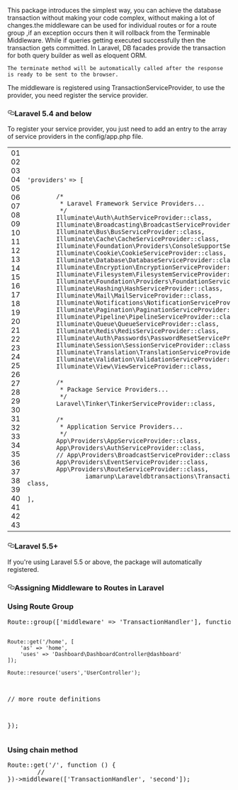 This package introduces the simplest way, you can achieve the database transaction without making your code complex, without making a lot of changes.the middleware can be used for individual routes or for a route group ,if an exception occurs then it will rollback from the Terminable Middleware. While if queries getting executed successfully then the transaction gets committed. In Laravel, DB facades provide the transaction for both query builder as well as eloquent ORM.

    The terminate method will be automatically called after the response is ready to be sent to the browser.
The middleware is registered using TransactionServiceProvider, to use the provider, you need register the service provider.
<h3><a id="user-content-laravel-55" class="anchor" aria-hidden="true" href="#laravel-55"><svg class="octicon octicon-link" viewBox="0 0 16 16" version="1.1" width="16" height="16" aria-hidden="true"><path fill-rule="evenodd" d="M4 9h1v1H4c-1.5 0-3-1.69-3-3.5S2.55 3 4 3h4c1.45 0 3 1.69 3 3.5 0 1.41-.91 2.72-2 3.25V8.59c.58-.45 1-1.27 1-2.09C10 5.22 8.98 4 8 4H4c-.98 0-2 1.22-2 2.5S3 9 4 9zm9-3h-1v1h1c1 0 2 1.22 2 2.5S13.98 12 13 12H9c-.98 0-2-1.22-2-2.5 0-.83.42-1.64 1-2.09V6.25c-1.09.53-2 1.84-2 3.25C6 11.31 7.55 13 9 13h4c1.45 0 3-1.69 3-3.5S14.5 6 13 6z"></path></svg></a>Laravel 5.4 and below</h3>
To register your service provider, you just need to add an entry to the array of service providers in the config/app.php
file.

<div>
    <div id="highlighter_95058" class="syntaxhighlighter  php">
        <table border="0" cellpadding="0" cellspacing="0">
            <tbody>
                <tr>
                    <td class="gutter">
                        <div class="line number1 index0 alt2">01</div>
                        <div class="line number2 index1 alt1">02</div>
                        <div class="line number3 index2 alt2">03</div>
                        <div class="line number4 index3 alt1">04</div>
                        <div class="line number5 index4 alt2">05</div>
                        <div class="line number6 index5 alt1">06</div>
                        <div class="line number7 index6 alt2">07</div>
                        <div class="line number8 index7 alt1">08</div>
                        <div class="line number9 index8 alt2">09</div>
                        <div class="line number10 index9 alt1">10</div>
                        <div class="line number11 index10 alt2">11</div>
                        <div class="line number12 index11 alt1">12</div>
                        <div class="line number13 index12 alt2">13</div>
                        <div class="line number14 index13 alt1">14</div>
                        <div class="line number15 index14 alt2">15</div>
                        <div class="line number16 index15 alt1">16</div>
                        <div class="line number17 index16 alt2">17</div>
                        <div class="line number18 index17 alt1">18</div>
                        <div class="line number19 index18 alt2">19</div>
                        <div class="line number20 index19 alt1">20</div>
                        <div class="line number21 index20 alt2">21</div>
                        <div class="line number22 index21 alt1">22</div>
                        <div class="line number23 index22 alt2">23</div>
                        <div class="line number24 index23 alt1">24</div>
                        <div class="line number25 index24 alt2">25</div>
                        <div class="line number26 index25 alt1">26</div>
                        <div class="line number27 index26 alt2">27</div>
                        <div class="line number28 index27 alt1">28</div>
                        <div class="line number29 index28 alt2">29</div>
                        <div class="line number30 index29 alt1">30</div>
                        <div class="line number31 index30 alt2">31</div>
                        <div class="line number32 index31 alt1">32</div>
                        <div class="line number33 index32 alt2">33</div>
                        <div class="line number34 index33 alt1">34</div>
                        <div class="line number35 index34 alt2">35</div>
                        <div class="line number36 index35 alt1">36</div>
                        <div class="line number37 index36 alt2">37</div>
                        <div class="line number38 index37 alt1">38</div>
                        <div class="line number39 index38 alt2">39</div>
                        <div class="line number40 index39 alt1">40</div>
                        <div class="line number41 index40 alt2">41</div>
                        <div class="line number42 index41 alt1">42</div>
                        <div class="line number43 index42 alt2">43</div>
                    </td>
                    <td class="code">
                        <div class="container">
                            <div class="line number1 index0 alt2"><code class="php string">'providers'</code> <code
                                    class="php plain">=&gt; [</code></div>
                            <div class="line number2 index1 alt1"><code class="php spaces">&nbsp;</code>&nbsp;</div>
                            <div class="line number3 index2 alt2"><code
                                    class="php spaces">&nbsp;&nbsp;&nbsp;&nbsp;&nbsp;&nbsp;&nbsp;&nbsp;</code><code
                                    class="php comments">/*</code></div>
                            <div class="line number4 index3 alt1"><code
                                    class="php spaces">&nbsp;&nbsp;&nbsp;&nbsp;&nbsp;&nbsp;&nbsp;&nbsp;&nbsp;</code><code
                                    class="php comments">* Laravel Framework Service Providers...</code></div>
                            <div class="line number5 index4 alt2"><code
                                    class="php spaces">&nbsp;&nbsp;&nbsp;&nbsp;&nbsp;&nbsp;&nbsp;&nbsp;&nbsp;</code><code
                                    class="php comments">*/</code></div>
                            <div class="line number6 index5 alt1"><code
                                    class="php spaces">&nbsp;&nbsp;&nbsp;&nbsp;&nbsp;&nbsp;&nbsp;&nbsp;</code><code
                                    class="php plain">Illuminate\Auth\AuthServiceProvider::</code><code
                                    class="php keyword">class</code><code class="php plain">,</code></div>
                            <div class="line number7 index6 alt2"><code
                                    class="php spaces">&nbsp;&nbsp;&nbsp;&nbsp;&nbsp;&nbsp;&nbsp;&nbsp;</code><code
                                    class="php plain">Illuminate\Broadcasting\BroadcastServiceProvider::</code><code
                                    class="php keyword">class</code><code class="php plain">,</code></div>
                            <div class="line number8 index7 alt1"><code
                                    class="php spaces">&nbsp;&nbsp;&nbsp;&nbsp;&nbsp;&nbsp;&nbsp;&nbsp;</code><code
                                    class="php plain">Illuminate\Bus\BusServiceProvider::</code><code
                                    class="php keyword">class</code><code class="php plain">,</code></div>
                            <div class="line number9 index8 alt2"><code
                                    class="php spaces">&nbsp;&nbsp;&nbsp;&nbsp;&nbsp;&nbsp;&nbsp;&nbsp;</code><code
                                    class="php plain">Illuminate\Cache\CacheServiceProvider::</code><code
                                    class="php keyword">class</code><code class="php plain">,</code></div>
                            <div class="line number10 index9 alt1"><code
                                    class="php spaces">&nbsp;&nbsp;&nbsp;&nbsp;&nbsp;&nbsp;&nbsp;&nbsp;</code><code
                                    class="php plain">Illuminate\Foundation\Providers\ConsoleSupportServiceProvider::</code><code
                                    class="php keyword">class</code><code class="php plain">,</code></div>
                            <div class="line number11 index10 alt2"><code
                                    class="php spaces">&nbsp;&nbsp;&nbsp;&nbsp;&nbsp;&nbsp;&nbsp;&nbsp;</code><code
                                    class="php plain">Illuminate\Cookie\CookieServiceProvider::</code><code
                                    class="php keyword">class</code><code class="php plain">,</code></div>
                            <div class="line number12 index11 alt1"><code
                                    class="php spaces">&nbsp;&nbsp;&nbsp;&nbsp;&nbsp;&nbsp;&nbsp;&nbsp;</code><code
                                    class="php plain">Illuminate\Database\DatabaseServiceProvider::</code><code
                                    class="php keyword">class</code><code class="php plain">,</code></div>
                            <div class="line number13 index12 alt2"><code
                                    class="php spaces">&nbsp;&nbsp;&nbsp;&nbsp;&nbsp;&nbsp;&nbsp;&nbsp;</code><code
                                    class="php plain">Illuminate\Encryption\EncryptionServiceProvider::</code><code
                                    class="php keyword">class</code><code class="php plain">,</code></div>
                            <div class="line number14 index13 alt1"><code
                                    class="php spaces">&nbsp;&nbsp;&nbsp;&nbsp;&nbsp;&nbsp;&nbsp;&nbsp;</code><code
                                    class="php plain">Illuminate\Filesystem\FilesystemServiceProvider::</code><code
                                    class="php keyword">class</code><code class="php plain">,</code></div>
                            <div class="line number15 index14 alt2"><code
                                    class="php spaces">&nbsp;&nbsp;&nbsp;&nbsp;&nbsp;&nbsp;&nbsp;&nbsp;</code><code
                                    class="php plain">Illuminate\Foundation\Providers\FoundationServiceProvider::</code><code
                                    class="php keyword">class</code><code class="php plain">,</code></div>
                            <div class="line number16 index15 alt1"><code
                                    class="php spaces">&nbsp;&nbsp;&nbsp;&nbsp;&nbsp;&nbsp;&nbsp;&nbsp;</code><code
                                    class="php plain">Illuminate\Hashing\HashServiceProvider::</code><code
                                    class="php keyword">class</code><code class="php plain">,</code></div>
                            <div class="line number17 index16 alt2"><code
                                    class="php spaces">&nbsp;&nbsp;&nbsp;&nbsp;&nbsp;&nbsp;&nbsp;&nbsp;</code><code
                                    class="php plain">Illuminate\Mail\MailServiceProvider::</code><code
                                    class="php keyword">class</code><code class="php plain">,</code></div>
                            <div class="line number18 index17 alt1"><code
                                    class="php spaces">&nbsp;&nbsp;&nbsp;&nbsp;&nbsp;&nbsp;&nbsp;&nbsp;</code><code
                                    class="php plain">Illuminate\Notifications\NotificationServiceProvider::</code><code
                                    class="php keyword">class</code><code class="php plain">,</code></div>
                            <div class="line number19 index18 alt2"><code
                                    class="php spaces">&nbsp;&nbsp;&nbsp;&nbsp;&nbsp;&nbsp;&nbsp;&nbsp;</code><code
                                    class="php plain">Illuminate\Pagination\PaginationServiceProvider::</code><code
                                    class="php keyword">class</code><code class="php plain">,</code></div>
                            <div class="line number20 index19 alt1"><code
                                    class="php spaces">&nbsp;&nbsp;&nbsp;&nbsp;&nbsp;&nbsp;&nbsp;&nbsp;</code><code
                                    class="php plain">Illuminate\Pipeline\PipelineServiceProvider::</code><code
                                    class="php keyword">class</code><code class="php plain">,</code></div>
                            <div class="line number21 index20 alt2"><code
                                    class="php spaces">&nbsp;&nbsp;&nbsp;&nbsp;&nbsp;&nbsp;&nbsp;&nbsp;</code><code
                                    class="php plain">Illuminate\Queue\QueueServiceProvider::</code><code
                                    class="php keyword">class</code><code class="php plain">,</code></div>
                            <div class="line number22 index21 alt1"><code
                                    class="php spaces">&nbsp;&nbsp;&nbsp;&nbsp;&nbsp;&nbsp;&nbsp;&nbsp;</code><code
                                    class="php plain">Illuminate\Redis\RedisServiceProvider::</code><code
                                    class="php keyword">class</code><code class="php plain">,</code></div>
                            <div class="line number23 index22 alt2"><code
                                    class="php spaces">&nbsp;&nbsp;&nbsp;&nbsp;&nbsp;&nbsp;&nbsp;&nbsp;</code><code
                                    class="php plain">Illuminate\Auth\Passwords\PasswordResetServiceProvider::</code><code
                                    class="php keyword">class</code><code class="php plain">,</code></div>
                            <div class="line number24 index23 alt1"><code
                                    class="php spaces">&nbsp;&nbsp;&nbsp;&nbsp;&nbsp;&nbsp;&nbsp;&nbsp;</code><code
                                    class="php plain">Illuminate\Session\SessionServiceProvider::</code><code
                                    class="php keyword">class</code><code class="php plain">,</code></div>
                            <div class="line number25 index24 alt2"><code
                                    class="php spaces">&nbsp;&nbsp;&nbsp;&nbsp;&nbsp;&nbsp;&nbsp;&nbsp;</code><code
                                    class="php plain">Illuminate\Translation\TranslationServiceProvider::</code><code
                                    class="php keyword">class</code><code class="php plain">,</code></div>
                            <div class="line number26 index25 alt1"><code
                                    class="php spaces">&nbsp;&nbsp;&nbsp;&nbsp;&nbsp;&nbsp;&nbsp;&nbsp;</code><code
                                    class="php plain">Illuminate\Validation\ValidationServiceProvider::</code><code
                                    class="php keyword">class</code><code class="php plain">,</code></div>
                            <div class="line number27 index26 alt2"><code
                                    class="php spaces">&nbsp;&nbsp;&nbsp;&nbsp;&nbsp;&nbsp;&nbsp;&nbsp;</code><code
                                    class="php plain">Illuminate\View\ViewServiceProvider::</code><code
                                    class="php keyword">class</code><code class="php plain">,</code></div>
                            <div class="line number28 index27 alt1"><code class="php spaces">&nbsp;</code>&nbsp;</div>
                            <div class="line number29 index28 alt2"><code
                                    class="php spaces">&nbsp;&nbsp;&nbsp;&nbsp;&nbsp;&nbsp;&nbsp;&nbsp;</code><code
                                    class="php comments">/*</code></div>
                            <div class="line number30 index29 alt1"><code
                                    class="php spaces">&nbsp;&nbsp;&nbsp;&nbsp;&nbsp;&nbsp;&nbsp;&nbsp;&nbsp;</code><code
                                    class="php comments">* Package Service Providers...</code></div>
                            <div class="line number31 index30 alt2"><code
                                    class="php spaces">&nbsp;&nbsp;&nbsp;&nbsp;&nbsp;&nbsp;&nbsp;&nbsp;&nbsp;</code><code
                                    class="php comments">*/</code></div>
                            <div class="line number32 index31 alt1"><code
                                    class="php spaces">&nbsp;&nbsp;&nbsp;&nbsp;&nbsp;&nbsp;&nbsp;&nbsp;</code><code
                                    class="php plain">Laravel\Tinker\TinkerServiceProvider::</code><code
                                    class="php keyword">class</code><code class="php plain">,</code></div>
                            <div class="line number33 index32 alt2"><code class="php spaces">&nbsp;</code>&nbsp;</div>
                            <div class="line number34 index33 alt1"><code
                                    class="php spaces">&nbsp;&nbsp;&nbsp;&nbsp;&nbsp;&nbsp;&nbsp;&nbsp;</code><code
                                    class="php comments">/*</code></div>
                            <div class="line number35 index34 alt2"><code
                                    class="php spaces">&nbsp;&nbsp;&nbsp;&nbsp;&nbsp;&nbsp;&nbsp;&nbsp;&nbsp;</code><code
                                    class="php comments">* Application Service Providers...</code></div>
                            <div class="line number36 index35 alt1"><code
                                    class="php spaces">&nbsp;&nbsp;&nbsp;&nbsp;&nbsp;&nbsp;&nbsp;&nbsp;&nbsp;</code><code
                                    class="php comments">*/</code></div>
                            <div class="line number37 index36 alt2"><code
                                    class="php spaces">&nbsp;&nbsp;&nbsp;&nbsp;&nbsp;&nbsp;&nbsp;&nbsp;</code><code
                                    class="php plain">App\Providers\AppServiceProvider::</code><code
                                    class="php keyword">class</code><code class="php plain">,</code></div>
                            <div class="line number38 index37 alt1"><code
                                    class="php spaces">&nbsp;&nbsp;&nbsp;&nbsp;&nbsp;&nbsp;&nbsp;&nbsp;</code><code
                                    class="php plain">App\Providers\AuthServiceProvider::</code><code
                                    class="php keyword">class</code><code class="php plain">,</code></div>
                            <div class="line number39 index38 alt2"><code
                                    class="php spaces">&nbsp;&nbsp;&nbsp;&nbsp;&nbsp;&nbsp;&nbsp;&nbsp;</code><code
                                    class="php comments">// App\Providers\BroadcastServiceProvider::class,</code></div>
                            <div class="line number40 index39 alt1"><code
                                    class="php spaces">&nbsp;&nbsp;&nbsp;&nbsp;&nbsp;&nbsp;&nbsp;&nbsp;</code><code
                                    class="php plain">App\Providers\EventServiceProvider::</code><code
                                    class="php keyword">class</code><code class="php plain">,</code></div>
                            <div class="line number41 index40 alt2"><code
                                    class="php spaces">&nbsp;&nbsp;&nbsp;&nbsp;&nbsp;&nbsp;&nbsp;&nbsp;</code><code
                                    class="php plain">App\Providers\RouteServiceProvider::</code><code
                                    class="php keyword">class</code><code class="php plain">,</code></div>
                            <div class="line number42 index41 alt1"><code
                                    class="php spaces">&nbsp;&nbsp;&nbsp;&nbsp;&nbsp;&nbsp;&nbsp;&nbsp;</code><code
                                    class="php plain">        iamarunp\Laraveldbtransactions\TransactionServiceProvider::,
</code><code
                                    class="php keyword">class</code><code class="php plain">,</code></div>
                                    <br>
                            <div class="line number43 index42 alt2"><code class="php plain">],</code></div>
                        </div>
                    </td>
                </tr>
            </tbody>
        </table>
    </div>
</div>
<h3><a id="user-content-laravel-55" class="anchor" aria-hidden="true" href="#laravel-55"><svg class="octicon octicon-link" viewBox="0 0 16 16" version="1.1" width="16" height="16" aria-hidden="true"><path fill-rule="evenodd" d="M4 9h1v1H4c-1.5 0-3-1.69-3-3.5S2.55 3 4 3h4c1.45 0 3 1.69 3 3.5 0 1.41-.91 2.72-2 3.25V8.59c.58-.45 1-1.27 1-2.09C10 5.22 8.98 4 8 4H4c-.98 0-2 1.22-2 2.5S3 9 4 9zm9-3h-1v1h1c1 0 2 1.22 2 2.5S13.98 12 13 12H9c-.98 0-2-1.22-2-2.5 0-.83.42-1.64 1-2.09V6.25c-1.09.53-2 1.84-2 3.25C6 11.31 7.55 13 9 13h4c1.45 0 3-1.69 3-3.5S14.5 6 13 6z"></path></svg></a>Laravel 5.5+</h3>
If you're using Laravel 5.5 or above, the package will automatically registered.

<h3><a id="user-content-laravel-55" class="anchor" aria-hidden="true" href="#laravel-55"><svg class="octicon octicon-link" viewBox="0 0 16 16" version="1.1" width="16" height="16" aria-hidden="true"><path fill-rule="evenodd" d="M4 9h1v1H4c-1.5 0-3-1.69-3-3.5S2.55 3 4 3h4c1.45 0 3 1.69 3 3.5 0 1.41-.91 2.72-2 3.25V8.59c.58-.45 1-1.27 1-2.09C10 5.22 8.98 4 8 4H4c-.98 0-2 1.22-2 2.5S3 9 4 9zm9-3h-1v1h1c1 0 2 1.22 2 2.5S13.98 12 13 12H9c-.98 0-2-1.22-2-2.5 0-.83.42-1.64 1-2.09V6.25c-1.09.53-2 1.84-2 3.25C6 11.31 7.55 13 9 13h4c1.45 0 3-1.69 3-3.5S14.5 6 13 6z"></path></svg></a>Assigning Middleware to Routes in Laravel</h3>

<h3> Using Route Group</h3>
<pre class="lang-php prettyprint prettyprinted" style="">
Route::group(['middleware' => 'TransactionHandler'], function () {

    Route::get('/home', [
        'as' => 'home',
        'uses' => 'Dashboard\DashboardController@dashboard'
    ]);  

    Route::resource('users','UserController'); 

   // more route definitions

});</pre>

<h3> Using chain method</h3>

<pre class="lang-php prettyprint prettyprinted" style="">
Route::get('/', function () {
        //
})->middleware(['TransactionHandler', 'second']);
</pre>
